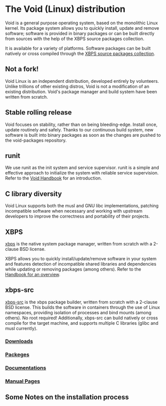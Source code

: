 # The Void (Linux) distribution

Void is a general purpose operating system, based on the monolithic Linux kernel. Its package system allows you to quickly install, update and remove software; software is provided in binary packages or can be built directly from sources with the help of the XBPS source packages collection.

It is available for a variety of platforms. Software packages can be built natively or cross compiled through the [XBPS source packages collection](https://github.com/void-linux/void-packages).

## Not a fork!
Void Linux is an independent distribution, developed entirely by volunteers.
Unlike trillions of other existing distros, Void is not a modification of an existing distribution. Void's package manager and build system have been written from scratch.

## Stable rolling release
Void focuses on stability, rather than on being bleeding-edge. Install once, update routinely and safely.
Thanks to our continuous build system, new software is built into binary packages as soon as the changes are pushed to the void-packages repository.

## runit
We use runit as the init system and service supervisor.
runit is a simple and effective approach to initialize the system with reliable service supervision. Refer to the [Void Handbook](https://docs.voidlinux.org/config/services/index.html) for an introduction.

## C library diversity
Void Linux supports both the musl and GNU libc implementations, patching incompatible software when necessary and working with upstream developers to improve the correctness and portability of their projects.

## XBPS
[xbps](https://github.com/void-linux/xbps) is the native system package manager, written from scratch with a 2-clause BSD license.

XBPS allows you to quickly install/update/remove software in your system and features detection of incompatible shared libraries and dependencies while updating or removing packages (among others). Refer to the [Handbook for an overview](https://docs.voidlinux.org/xbps/index.html).

## xbps-src
[xbps-src](https://github.com/void-linux/void-packages) is the xbps package builder, written from scratch with a 2-clause BSD license.
This builds the software in containers through the use of Linux namespaces, providing isolation of processes and bind mounts (among others). No root required!
Additionally, xbps-src can build natively or cross compile for the target machine, and supports multiple C libraries (glibc and musl currently).

### [Downloads](https://voidlinux.org/download/)
### [Packeges](https://voidlinux.org/packages/)
### [Documentations](https://docs.voidlinux.org/)
### [Manual Pages](https://man.voidlinux.org/)

## Some Notes on the installation process